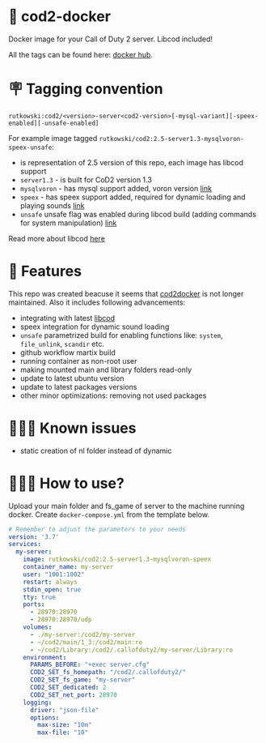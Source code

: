 # 🚢 cod2-docker

Docker image for your Call of Duty 2 server. Libcod included! 

All the tags can be found here: [docker hub](https://hub.docker.com/repository/docker/rutkowski/cod2/general).

# 🪧 Tagging convention

`rutkowski:cod2/<version>-server<cod2-version>[-mysql-variant][-speex-enabled][-unsafe-enabled]`

For example image tagged `rutkowski/cod2:2.5-server1.3-mysqlvoron-speex-unsafe`:
- is representation of 2.5 version of this repo, each image has libcod support
- `server1.3` - is built for CoD2 version 1.3
- `mysqlvoron` - has mysql support added, voron version [link](https://github.com/voron00/libcod)
- `speex` - has speex support added, required for dynamic loading and playing sounds [link](https://github.com/ibuddieat/zk_libcod)
- `unsafe` unsafe flag was enabled during libcod build (adding commands for system manipulation) [link](https://github.com/ibuddieat/zk_libcod)

Read more about libcod [here](https://github.com/ibuddieat/zk_libcod)

# 🚀 Features

This repo was created beacuse it seems that [cod2docker](https://github.com/Lonsofore/cod2docker) is not longer maintained. Also it includes following advancements:

- integrating with latest [libcod](https://github.com/ibuddieat/zk_libcod)
- speex integration for dynamic sound loading
- `unsafe` parametrized build for enabling functions like: `system`, `file_unlink`, `scandir` etc.
- github workflow martix build
- running container as non-root user
- making mounted main and library folders read-only
- update to latest ubuntu version
- update to latest packages versions
- other minor optimizations: removing not used packages

# 🙇🏻‍♂️ Known issues

- static creation of nl folder instead of dynamic

# 🤷🏻‍♂️ How to use?

Upload your main folder and fs_game of server to the machine running docker. Create `docker-compose.yml` from the template below.

```yml
# Remember to adjust the parameters to your needs
version: '3.7'
services:
  my-server:
    image: rutkowski/cod2:2.5-server1.3-mysqlvoron-speex
    container_name: my-server
    user: "1001:1002"
    restart: always
    stdin_open: true
    tty: true
    ports:
      - 28970:28970
      - 28970:28970/udp
    volumes:
      - ./my-server:/cod2/my-server
      - ~/cod2/main/1_3:/cod2/main:ro
      - ~/cod2/Library:/cod2/.callofduty2/my-server/Library:ro
    environment:
      PARAMS_BEFORE: "+exec server.cfg"
      COD2_SET_fs_homepath: "/cod2/.callofduty2/"
      COD2_SET_fs_game: "my-server"
      COD2_SET_dedicated: 2
      COD2_SET_net_port: 28970
    logging:
      driver: "json-file"
      options:
        max-size: "10m"
        max-file: "10"
```
